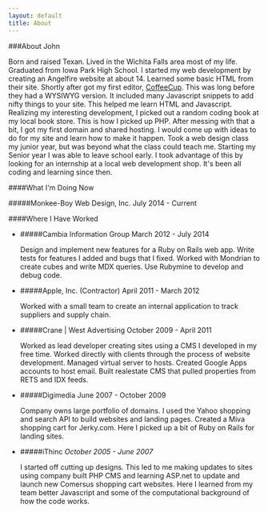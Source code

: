 ```yaml
---
layout: default
title: About
---
```

###About John

Born and raised Texan. Lived in the Wichita Falls area most of my life. Graduated from Iowa Park High School. I started my web development by creating an Angelfire website at about 14. Learned some basic HTML from their site. Shortly after got my first editor, [CoffeeCup](http://www.coffeecup.com/). This was long before they had a WYSIWYG version. It included many Javascript snippets to add nifty things to your site. This helped me learn HTML and Javascript. Realizing my interesting development, I picked out a random coding book at my local book store. This is how I picked up PHP. After messing with that a bit, I got my first domain and shared hosting. I would come up with ideas to do for my site and learn how to make it happen. Took a web design class my junior year, but was beyond what the class could teach me. Starting my Senior year I was able to leave school early. I took advantage of this by looking for an internship at a local web development shop. It's been all coding and learning since then.

####What I'm Doing Now

#####Monkee-Boy Web Design, Inc.
July 2014 - Current

####Where I Have Worked

  * #####Cambia Information Group
    March 2012 - July 2014

    Design and implement new features for a Ruby on Rails web app. Write tests for features I added and bugs that I fixed. Worked with Mondrian to create cubes and write MDX queries. Use Rubymine to develop and debug code.

  * #####Apple, Inc. (Contractor)
    April 2011 - March 2012

    Worked with a small team to create an internal application to track suppliers and supply chain.

  * #####Crane | West Advertising
    October 2009 - April 2011

    Worked as lead developer creating sites using a CMS I developed in my free time. Worked directly with clients through the process of website development. Managed virtual server to hosts. Created Google Apps accounts to host email. Built realestate CMS that pulled properties from RETS and IDX feeds.

  * #####Digimedia
    June 2007 - October 2009

    Company owns large portfolio of domains. I used the Yahoo shopping and search API to build websites and landing pages. Created a Miva shopping cart for Jerky.com. Here I picked up a bit of Ruby on Rails for landing sites.

  * #####iThinc
    *October 2005 - June 2007*

    I started off cutting up designs. This led to me making updates to sites using company built PHP CMS and learning ASP.net to update and launch new Comersus shopping cart websites. Here I learned from my team better Javascript and some of the computational background of how the code works.
